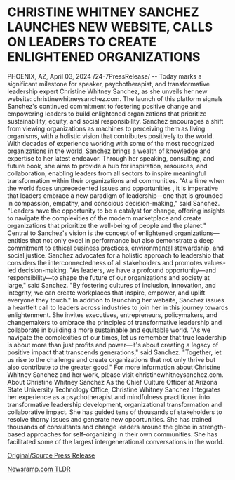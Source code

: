 # CHRISTINE WHITNEY SANCHEZ LAUNCHES NEW WEBSITE, CALLS ON LEADERS TO CREATE ENLIGHTENED ORGANIZATIONS

PHOENIX, AZ, April 03, 2024 /24-7PressRelease/ -- Today marks a significant milestone for speaker, psychotherapist, and transformative leadership expert Christine Whitney Sanchez, as she unveils her new website: christinewhitneysanchez.com. The launch of this platform signals Sanchez's continued commitment to fostering positive change and empowering leaders to build enlightened organizations that prioritize sustainability, equity, and social responsibility. Sanchez encourages a shift from viewing organizations as machines to perceiving them as living organisms, with a holistic vision that contributes positively to the world.  With decades of experience working with some of the most recognized organizations in the world, Sanchez brings a wealth of knowledge and expertise to her latest endeavor. Through her speaking, consulting, and future book, she aims to provide a hub for inspiration, resources, and collaboration, enabling leaders from all sectors to inspire meaningful transformation within their organizations and communities.  "At a time when the world faces unprecedented issues and opportunities , it is imperative that leaders embrace a new paradigm of leadership—one that is grounded in compassion, empathy, and conscious decision-making," said Sanchez. "Leaders have the opportunity to be a catalyst for change, offering insights to navigate the complexities of the modern marketplace and create organizations that prioritize the well-being of people and the planet."  Central to Sanchez's vision is the concept of enlightened organizations—entities that not only excel in performance but also demonstrate a deep commitment to ethical business practices, environmental stewardship, and social justice. Sanchez advocates for a holistic approach to leadership that considers the interconnectedness of all stakeholders and promotes values-led decision-making.  "As leaders, we have a profound opportunity—and responsibility—to shape the future of our organizations and society at large," said Sanchez. "By fostering cultures of inclusion, innovation, and integrity, we can create workplaces that inspire, empower, and uplift everyone they touch."  In addition to launching her website, Sanchez issues a heartfelt call to leaders across industries to join her in this journey towards enlightenment. She invites executives, entrepreneurs, policymakers, and changemakers to embrace the principles of transformative leadership and collaborate in building a more sustainable and equitable world.  "As we navigate the complexities of our times, let us remember that true leadership is about more than just profits and power—it's about creating a legacy of positive impact that transcends generations," said Sanchez. "Together, let us rise to the challenge and create organizations that not only thrive but also contribute to the greater good."  For more information about Christine Whitney Sanchez and her work, please visit christinewhitneysanchez.com.  About Christine Whitney Sanchez  As the Chief Culture Officer at Arizona State University Technology Office, Christine Whitney Sanchez Integrates her experience as a psychotherapist and mindfulness practitioner into transformative leadership development, organizational transformation and collaborative impact. She has guided tens of thousands of stakeholders to resolve thorny issues and generate new opportunities. She has trained thousands of consultants and change leaders around the globe in strength-based approaches for self-organizing in their own communities. She has facilitated some of the largest intergenerational conversations in the world. 

[Original/Source Press Release](https://www.24-7pressrelease.com/press-release/509741/christine-whitney-sanchez-launches-new-website-calls-on-leaders-to-create-enlightened-organizations) 

[Newsramp.com TLDR](https://newsramp.com/None) 